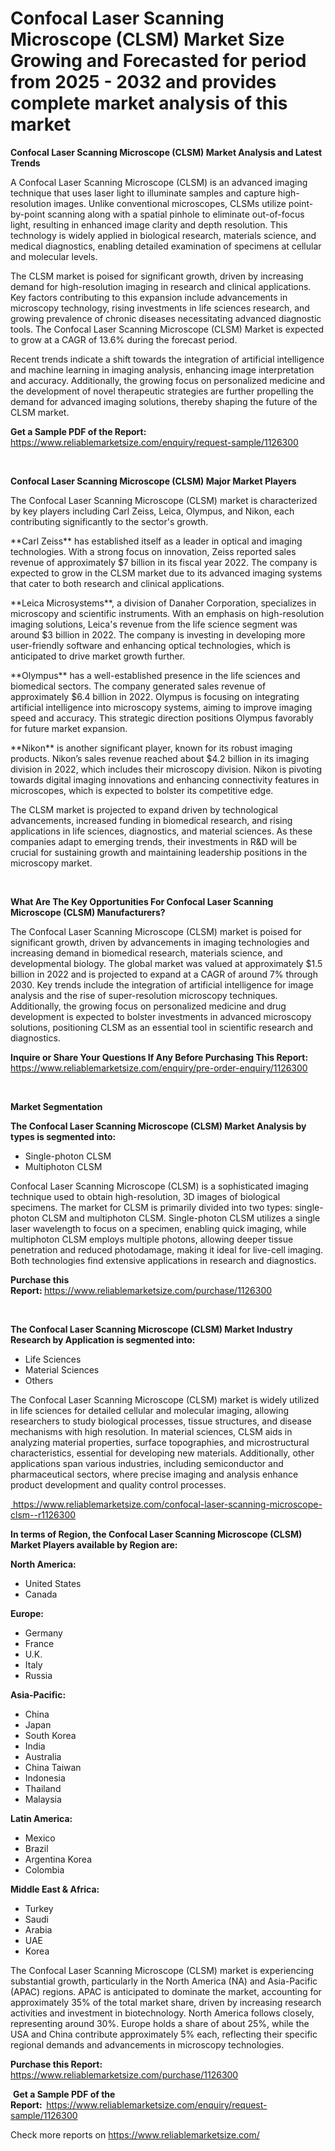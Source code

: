 <p><h1>Confocal Laser Scanning Microscope (CLSM) Market Size Growing and Forecasted for period from 2025 - 2032 and provides complete market analysis of this market</h1></p><p><strong>Confocal Laser Scanning Microscope (CLSM) Market Analysis and Latest Trends</strong></p>
<p><p>A Confocal Laser Scanning Microscope (CLSM) is an advanced imaging technique that uses laser light to illuminate samples and capture high-resolution images. Unlike conventional microscopes, CLSMs utilize point-by-point scanning along with a spatial pinhole to eliminate out-of-focus light, resulting in enhanced image clarity and depth resolution. This technology is widely applied in biological research, materials science, and medical diagnostics, enabling detailed examination of specimens at cellular and molecular levels.</p><p>The CLSM market is poised for significant growth, driven by increasing demand for high-resolution imaging in research and clinical applications. Key factors contributing to this expansion include advancements in microscopy technology, rising investments in life sciences research, and growing prevalence of chronic diseases necessitating advanced diagnostic tools. The Confocal Laser Scanning Microscope (CLSM) Market is expected to grow at a CAGR of 13.6% during the forecast period. </p><p>Recent trends indicate a shift towards the integration of artificial intelligence and machine learning in imaging analysis, enhancing image interpretation and accuracy. Additionally, the growing focus on personalized medicine and the development of novel therapeutic strategies are further propelling the demand for advanced imaging solutions, thereby shaping the future of the CLSM market.</p></p>
<p><strong>Get a Sample PDF of the Report:&nbsp;</strong> <a href="https://www.reliablemarketsize.com/enquiry/request-sample/1126300?utm_campaign=2453&utm_medium=2&utm_source=Github&utm_content=ia&utm_term=06042025&utm_id=confocal-laser-scanning-microscope-clsm">https://www.reliablemarketsize.com/enquiry/request-sample/1126300</a></p>
<p>&nbsp;</p>
<p><strong>Confocal Laser Scanning Microscope (CLSM) Major Market Players</strong></p>
<p><p>The Confocal Laser Scanning Microscope (CLSM) market is characterized by key players including Carl Zeiss, Leica, Olympus, and Nikon, each contributing significantly to the sector's growth. </p><p>**Carl Zeiss** has established itself as a leader in optical and imaging technologies. With a strong focus on innovation, Zeiss reported sales revenue of approximately $7 billion in its fiscal year 2022. The company is expected to grow in the CLSM market due to its advanced imaging systems that cater to both research and clinical applications. </p><p>**Leica Microsystems**, a division of Danaher Corporation, specializes in microscopy and scientific instruments. With an emphasis on high-resolution imaging solutions, Leica's revenue from the life science segment was around $3 billion in 2022. The company is investing in developing more user-friendly software and enhancing optical technologies, which is anticipated to drive market growth further.</p><p>**Olympus** has a well-established presence in the life sciences and biomedical sectors. The company generated sales revenue of approximately $6.4 billion in 2022. Olympus is focusing on integrating artificial intelligence into microscopy systems, aiming to improve imaging speed and accuracy. This strategic direction positions Olympus favorably for future market expansion.</p><p>**Nikon** is another significant player, known for its robust imaging products. Nikon’s sales revenue reached about $4.2 billion in its imaging division in 2022, which includes their microscopy division. Nikon is pivoting towards digital imaging innovations and enhancing connectivity features in microscopes, which is expected to bolster its competitive edge.</p><p>The CLSM market is projected to expand driven by technological advancements, increased funding in biomedical research, and rising applications in life sciences, diagnostics, and material sciences. As these companies adapt to emerging trends, their investments in R&D will be crucial for sustaining growth and maintaining leadership positions in the microscopy market.</p></p>
<p>&nbsp;</p>
<p><strong>What Are The Key Opportunities For Confocal Laser Scanning Microscope (CLSM) Manufacturers?</strong></p>
<p><p>The Confocal Laser Scanning Microscope (CLSM) market is poised for significant growth, driven by advancements in imaging technologies and increasing demand in biomedical research, materials science, and developmental biology. The global market was valued at approximately $1.5 billion in 2022 and is projected to expand at a CAGR of around 7% through 2030. Key trends include the integration of artificial intelligence for image analysis and the rise of super-resolution microscopy techniques. Additionally, the growing focus on personalized medicine and drug development is expected to bolster investments in advanced microscopy solutions, positioning CLSM as an essential tool in scientific research and diagnostics.</p></p>
<p><strong>Inquire or Share Your Questions If Any Before Purchasing This Report:</strong> <a href="https://www.reliablemarketsize.com/enquiry/pre-order-enquiry/1126300?utm_campaign=2453&utm_medium=2&utm_source=Github&utm_content=ia&utm_term=06042025&utm_id=confocal-laser-scanning-microscope-clsm">https://www.reliablemarketsize.com/enquiry/pre-order-enquiry/1126300</a></p>
<p>&nbsp;</p>
<p><strong>Market Segmentation</strong></p>
<p><strong>The Confocal Laser Scanning Microscope (CLSM) Market Analysis by types is segmented into:</strong></p>
<p><ul><li>Single-photon CLSM</li><li>Multiphoton CLSM</li></ul></p>
<p><p>Confocal Laser Scanning Microscope (CLSM) is a sophisticated imaging technique used to obtain high-resolution, 3D images of biological specimens. The market for CLSM is primarily divided into two types: single-photon CLSM and multiphoton CLSM. Single-photon CLSM utilizes a single laser wavelength to focus on a specimen, enabling quick imaging, while multiphoton CLSM employs multiple photons, allowing deeper tissue penetration and reduced photodamage, making it ideal for live-cell imaging. Both technologies find extensive applications in research and diagnostics.</p></p>
<p><strong>Purchase this Report:&nbsp;</strong><a href="https://www.reliablemarketsize.com/purchase/1126300?utm_campaign=2453&utm_medium=2&utm_source=Github&utm_content=ia&utm_term=06042025&utm_id=confocal-laser-scanning-microscope-clsm">https://www.reliablemarketsize.com/purchase/1126300</a></p>
<p>&nbsp;</p>
<p><strong>The Confocal Laser Scanning Microscope (CLSM) Market Industry Research by Application is segmented into:</strong></p>
<p><ul><li>Life Sciences</li><li>Material Sciences</li><li>Others</li></ul></p>
<p><p>The Confocal Laser Scanning Microscope (CLSM) market is widely utilized in life sciences for detailed cellular and molecular imaging, allowing researchers to study biological processes, tissue structures, and disease mechanisms with high resolution. In material sciences, CLSM aids in analyzing material properties, surface topographies, and microstructural characteristics, essential for developing new materials. Additionally, other applications span various industries, including semiconductor and pharmaceutical sectors, where precise imaging and analysis enhance product development and quality control processes.</p></p>
<p><a href="https://www.reliablemarketsize.com/confocal-laser-scanning-microscope-clsm--r1126300?utm_campaign=2453&utm_medium=2&utm_source=Github&utm_content=ia&utm_term=06042025&utm_id=confocal-laser-scanning-microscope-clsm">&nbsp;https://www.reliablemarketsize.com/confocal-laser-scanning-microscope-clsm--r1126300</a></p>
<p><strong>In terms of Region, the Confocal Laser Scanning Microscope (CLSM) Market Players available by Region are:</strong></p>
<p>
    <p> <strong> North America: </strong>
        <ul>
            <li>United States</li>
            <li>Canada</li>
        </ul>
        </p> 
    <p> <strong> Europe: </strong>
        <ul>
            <li>Germany</li>
            <li>France</li>
            <li>U.K.</li>
            <li>Italy</li>
            <li>Russia</li>
        </ul>
        </p> 
    <p> <strong> Asia-Pacific: </strong>
        <ul>
            <li>China</li>
            <li>Japan</li>
            <li>South Korea</li>
            <li>India</li>
            <li>Australia</li>
            <li>China Taiwan</li>
            <li>Indonesia</li>
            <li>Thailand</li>
            <li>Malaysia</li>
        </ul>
        </p> 
    <p> <strong> Latin America: </strong>
        <ul>
            <li>Mexico</li>
            <li>Brazil</li>
            <li>Argentina Korea</li>
            <li>Colombia</li>
        </ul>
        </p> 
    <p> <strong> Middle East & Africa: </strong>
        <ul>
            <li>Turkey</li>
            <li>Saudi</li>
            <li>Arabia</li>
            <li>UAE</li>
            <li>Korea</li>
        </ul>
    </p>
    </p>
<p><p>The Confocal Laser Scanning Microscope (CLSM) market is experiencing substantial growth, particularly in the North America (NA) and Asia-Pacific (APAC) regions. APAC is anticipated to dominate the market, accounting for approximately 35% of the total market share, driven by increasing research activities and investment in biotechnology. North America follows closely, representing around 30%. Europe holds a share of about 25%, while the USA and China contribute approximately 5% each, reflecting their specific regional demands and advancements in microscopy technologies. </p></p>
<p><strong>Purchase this Report: </strong><a href="https://www.reliablemarketsize.com/purchase/1126300?utm_campaign=2453&utm_medium=2&utm_source=Github&utm_content=ia&utm_term=06042025&utm_id=confocal-laser-scanning-microscope-clsm">https://www.reliablemarketsize.com/purchase/1126300</a></p>
<p>&nbsp;<strong>Get a Sample PDF of the Report:&nbsp;&nbsp;</strong><a href="https://www.reliablemarketsize.com/enquiry/request-sample/1126300?utm_campaign=2453&utm_medium=2&utm_source=Github&utm_content=ia&utm_term=06042025&utm_id=confocal-laser-scanning-microscope-clsm">https://www.reliablemarketsize.com/enquiry/request-sample/1126300</a></p>
<p><strong></strong></p>
<p>Check more reports on <a href="https://www.reliablemarketsize.com/?utm_campaign=2453&utm_medium=2&utm_source=Github&utm_content=ia&utm_term=06042025&utm_id=confocal-laser-scanning-microscope-clsm">https://www.reliablemarketsize.com/</a></p>